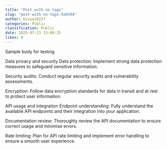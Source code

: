 ```yaml
---
title: "Post with no tags"
slug: "post-with-no-tags-5e0594"
author: Divya28237
categories: Public
classification: Public
date: 2025-07-23 23:00:25 
likes: 0
---
```


Sample body for testing

Data privacy and security
Data protection: Implement strong data protection measures to safeguard sensitive information.

Security audits: Conduct regular security audits and vulnerability assessments.

Encryption: Follow data encryption standards for data in transit and at rest to protect user information.

API usage and integration
Endpoint understanding: Fully understand the available API endpoints and their integration into your application.

Documentation review: Thoroughly review the API documentation to ensure correct usage and minimise errors.

Rate limiting: Plan for API rate limiting and implement error handling to ensure a smooth user experience.